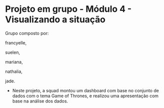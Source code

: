 # Projeto em grupo - Módulo 4 - Visualizando a situação 

Grupo composto por:

francyelle,

suelen,

mariana,

nathalia,

jade.

* Neste projeto, a squad montou um dashboard com base no conjunto de dados com o tema Game of Thrones, e realizou uma apresentação com base na análise dos dados.

